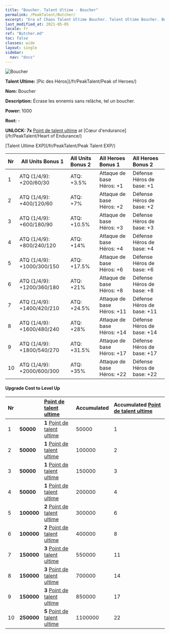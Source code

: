 ```yaml
---
title: "Boucher. Talent Ultime - Boucher"
permalink: /PeakTalent/Butcher/
excerpt: "Era of Chaos Talent Ultime Boucher. Talent Ultime Boucher. Boucher"
last_modified_at: 2021-05-05
locale: fr
ref: "Butcher.md"
toc: false
classes: wide
layout: single
sidebar:
  nav: "docs"
---
```


  ![Boucher](/images/pt/talent_1006.png)

  **Talent Ultime:** [Pic des Héros](/fr/PeakTalent/Peak of Heroes/)

  **Nom:** Boucher

  **Description:** Écrase les ennemis sans relâche, tel un boucher.

  **Power:** 1000

  **Root:** -

  **UNLOCK: 7x** [Point de talent ultime](/ItemsFR/con_934/) at [Cœur d'endurance](/fr/PeakTalent/Heart of Endurance/)

  [Talent Ultime EXP](/fr/PeakTalent/Peak Talent EXP/)

  | Nr | All Units Bonus 1 | All Units Bonus 2 | All Heroes Bonus 1 | All Heroes Bonus 2 |
  |:---|--------------|:-------------|:-------------|:-------------|
  | 1 | ATQ (1/4/9): +200/60/30 | ATQ: +3.5% | Attaque de base Héros: +1 | Défense Héros de base: +1 |
  | 2 | ATQ (1/4/9): +400/120/60 | ATQ: +7% | Attaque de base Héros: +2 | Défense Héros de base: +2 |
  | 3 | ATQ (1/4/9): +600/180/90 | ATQ: +10.5% | Attaque de base Héros: +3 | Défense Héros de base: +3 |
  | 4 | ATQ (1/4/9): +800/240/120 | ATQ: +14% | Attaque de base Héros: +4 | Défense Héros de base: +4 |
  | 5 | ATQ (1/4/9): +1000/300/150 | ATQ: +17.5% | Attaque de base Héros: +6 | Défense Héros de base: +6 |
  | 6 | ATQ (1/4/9): +1200/360/180 | ATQ: +21% | Attaque de base Héros: +8 | Défense Héros de base: +8 |
  | 7 | ATQ (1/4/9): +1400/420/210 | ATQ: +24.5% | Attaque de base Héros: +11 | Défense Héros de base: +11 |
  | 8 | ATQ (1/4/9): +1600/480/240 | ATQ: +28% | Attaque de base Héros: +14 | Défense Héros de base: +14 |
  | 9 | ATQ (1/4/9): +1800/540/270 | ATQ: +31.5% | Attaque de base Héros: +17 | Défense Héros de base: +17 |
  | 10 | ATQ (1/4/9): +2000/600/300 | ATQ: +35% | Attaque de base Héros: +22 | Défense Héros de base: +22 |


#### Upgrade Cost to Level Up

  | Nr | <i class="fas fa-coins"/> | [Point de talent ultime](/ItemsFR/con_934/) | Accumulated <i class="fas fa-coins"/> | Accumulated [Point de talent ultime](/ItemsFR/con_934/) |
  |:---|--------------|:-------------|:-------------|:-------------|
  | 1 | **50000** | **1** [Point de talent ultime](/ItemsFR/con_934/) | 50000 | 1 |
  | 2 | **50000** | **1** [Point de talent ultime](/ItemsFR/con_934/) | 100000 | 2 |
  | 3 | **50000** | **1** [Point de talent ultime](/ItemsFR/con_934/) | 150000 | 3 |
  | 4 | **50000** | **1** [Point de talent ultime](/ItemsFR/con_934/) | 200000 | 4 |
  | 5 | **100000** | **2** [Point de talent ultime](/ItemsFR/con_934/) | 300000 | 6 |
  | 6 | **100000** | **2** [Point de talent ultime](/ItemsFR/con_934/) | 400000 | 8 |
  | 7 | **150000** | **3** [Point de talent ultime](/ItemsFR/con_934/) | 550000 | 11 |
  | 8 | **150000** | **3** [Point de talent ultime](/ItemsFR/con_934/) | 700000 | 14 |
  | 9 | **150000** | **3** [Point de talent ultime](/ItemsFR/con_934/) | 850000 | 17 |
  | 10 | **250000** | **5** [Point de talent ultime](/ItemsFR/con_934/) | 1100000 | 22 |

